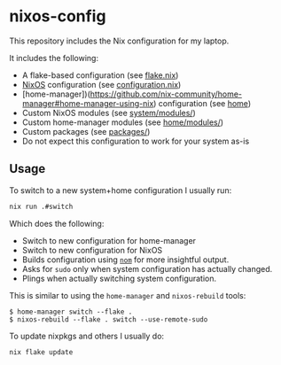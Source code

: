# nixos-config

This repository includes the Nix configuration for my laptop.

It includes the following:

- A flake-based configuration (see [flake.nix](flake.nix))
- [NixOS](https://nixos.org/) configuration (see [configuration.nix](system/configuration.nix))
- [home-manager])(https://github.com/nix-community/home-manager#home-manager-using-nix) configuration (see [home](home/default.nix))
- Custom NixOS modules (see [system/modules/](system/modules/))
- Custom home-manager modules (see [home/modules/](home/modules/))
- Custom packages (see [packages/](packages/))
- Do not expect this configuration to work for your system as-is

## Usage

To switch to a new system+home configuration I usually run:

```sh
nix run .#switch
```

Which does the following:

- Switch to new configuration for home-manager
- Switch to new configuration for NixOS
- Builds configuration using [`nom`](https://github.com/maralorn/nix-output-monitor) for more insightful output.
- Asks for `sudo` only when system configuration has actually changed.
- Plings when actually switching system configuration.

This is similar to using the `home-manager` and `nixos-rebuild` tools:

```console
$ home-manager switch --flake .
$ nixos-rebuild --flake . switch --use-remote-sudo
```

To update nixpkgs and others I usually do:

```sh
nix flake update
```
